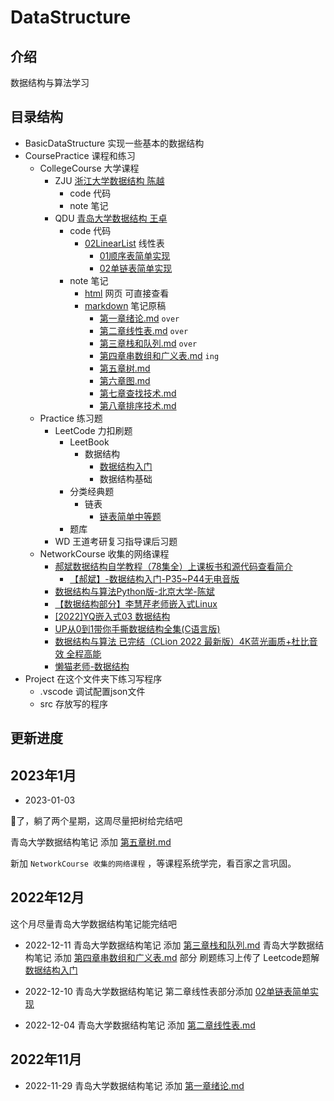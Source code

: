 # DataStructure

## 介绍

数据结构与算法学习

## 目录结构

- BasicDataStructure 实现一些基本的数据结构
- CoursePractice 课程和练习
  - CollegeCourse 大学课程
    - ZJU [浙江大学数据结构 陈越](https://www.bilibili.com/video/BV1Kb41127fT/)
      - code 代码
      - note 笔记
    - QDU [青岛大学数据结构 王卓](https://www.bilibili.com/video/BV1nJ411V7bd/)
      - code 代码
        - [02LinearList](https://github.com/star-air/DataStructure/tree/main/CoursePractice/CollegeCourse/QDU/code/02LinearList) 线性表
          - [01顺序表简单实现](https://github.com/star-air/DataStructure/tree/main/CoursePractice/CollegeCourse/QDU/code/02LinearList/01%E9%A1%BA%E5%BA%8F%E8%A1%A8%E7%AE%80%E5%8D%95%E5%AE%9E%E7%8E%B0)
          - [02单链表简单实现](https://github.com/star-air/DataStructure/tree/main/CoursePractice/CollegeCourse/QDU/code/02LinearList/02%E5%8D%95%E9%93%BE%E8%A1%A8%E7%AE%80%E5%8D%95%E5%AE%9E%E7%8E%B0)
      - note 笔记
        - [html](https://github.com/star-air/DataStructure/tree/main/CoursePractice/CollegeCourse/QDU/note/html) 网页 可直接查看
        - [markdown](https://github.com/star-air/DataStructure/tree/main/CoursePractice/CollegeCourse/QDU/note/markdown) 笔记原稿
          - [第一章绪论.md](https://github.com/star-air/DataStructure/blob/main/CoursePractice/CollegeCourse/QDU/note/markdown/01%E7%AC%AC%E4%B8%80%E7%AB%A0%E7%BB%AA%E8%AE%BA.md) `over` 
          - [第二章线性表.md](https://github.com/star-air/DataStructure/blob/main/CoursePractice/CollegeCourse/QDU/note/markdown/02%E7%AC%AC%E4%BA%8C%E7%AB%A0%E7%BA%BF%E6%80%A7%E8%A1%A8.md) `over`
          - [第三章栈和队列.md](https://github.com/star-air/DataStructure/blob/main/CoursePractice/CollegeCourse/QDU/note/markdown/03%E7%AC%AC%E4%B8%89%E7%AB%A0%E6%A0%88%E5%92%8C%E9%98%9F%E5%88%97.md) `over` 
          - [第四章串数组和广义表.md](https://github.com/star-air/DataStructure/blob/main/CoursePractice/CollegeCourse/QDU/note/markdown/04%E7%AC%AC%E5%9B%9B%E7%AB%A0%E4%B8%B2%E6%95%B0%E7%BB%84%E5%92%8C%E5%B9%BF%E4%B9%89%E8%A1%A8.md) `ing`
          - [第五章树.md](https://github.com/star-air/DataStructure/blob/main/CoursePractice/CollegeCourse/QDU/note/markdown/05%E7%AC%AC%E4%BA%94%E7%AB%A0%E6%A0%91.md)
          - [第六章图.md](https://github.com/star-air/DataStructure/blob/main/CoursePractice/CollegeCourse/QDU/note/markdown/06%E7%AC%AC%E5%85%AD%E7%AB%A0%E5%9B%BE.md)
          - [第七章查找技术.md](https://github.com/star-air/DataStructure/blob/main/CoursePractice/CollegeCourse/QDU/note/markdown/07%E7%AC%AC%E4%B8%83%E7%AB%A0%E6%9F%A5%E6%89%BE%E6%8A%80%E6%9C%AF.md)
          - [第八章排序技术.md](https://github.com/star-air/DataStructure/blob/main/CoursePractice/CollegeCourse/QDU/note/markdown/08%E7%AC%AC%E5%85%AB%E7%AB%A0%E6%8E%92%E5%BA%8F%E6%8A%80%E6%9C%AF.md)
  - Practice 练习题
    - LeetCode 力扣刷题
      - LeetBook 
        - 数据结构
          - [数据结构入门](https://github.com/star-air/DataStructure/tree/main/CoursePractice/Practice/LeetCode/LeetBook/%E6%95%B0%E6%8D%AE%E7%BB%93%E6%9E%84%E5%85%A5%E9%97%A8)
          - 数据结构基础
      - 分类经典题
        - 链表
          - [链表简单中等题](https://github.com/star-air/DataStructure/tree/main/CoursePractice/Practice/LeetCode/%E5%88%86%E7%B1%BB%E7%BB%8F%E5%85%B8%E9%A2%98/%E9%93%BE%E8%A1%A8/%E9%93%BE%E8%A1%A8%E7%AE%80%E5%8D%95%E4%B8%AD%E7%AD%89%E9%A2%98)
      - 题库
    - WD 王道考研复习指导课后习题
  - NetworkCourse 收集的网络课程
    - [郝斌数据结构自学教程（78集全）上课板书和源代码查看简介](https://www.bilibili.com/video/BV1vT411P7ao/)
      - [【郝斌】-数据结构入门-P35~P44无电音版](https://www.bilibili.com/video/BV1oQ4y1A7oX/)
    - [数据结构与算法Python版-北京大学-陈斌](https://www.bilibili.com/video/BV1gy4y1E7M5/)
    - [【数据结构部分】李慧芹老师嵌入式Linux](https://www.bilibili.com/video/BV1zY4y1e7z3/)
    - [[2022]YQ嵌入式03 数据结构](https://www.bilibili.com/video/BV16R4y1y7FC)
    - [UP从0到1带你手撕数据结构全集(C语言版)](https://www.bilibili.com/video/BV1W64y1z7jh)
    - [数据结构与算法 已完结（CLion 2022 最新版）4K蓝光画质+杜比音效 全程高能](https://www.bilibili.com/video/BV13W4y127Ey)
    - [懒猫老师-数据结构](https://www.bilibili.com/video/BV1PJ411J7fk/)
- Project 在这个文件夹下练习写程序
  - .vscode 调试配置json文件
  - src 存放写的程序


## 更新进度

## 2023年1月

- 2023-01-03

🐏了，躺了两个星期，这周尽量把树给完结吧

青岛大学数据结构笔记 添加 [第五章树.md](https://github.com/star-air/DataStructure/blob/main/CoursePractice/CollegeCourse/QDU/note/markdown/05%E7%AC%AC%E4%BA%94%E7%AB%A0%E6%A0%91.md)

新加 `NetworkCourse 收集的网络课程` ，等课程系统学完，看百家之言巩固。

## 2022年12月

这个月尽量青岛大学数据结构笔记能完结吧

- 2022-12-11
青岛大学数据结构笔记 添加 [第三章栈和队列.md](https://github.com/star-air/DataStructure/blob/main/CoursePractice/CollegeCourse/QDU/note/markdown/03%E7%AC%AC%E4%B8%89%E7%AB%A0%E6%A0%88%E5%92%8C%E9%98%9F%E5%88%97.md)
青岛大学数据结构笔记 添加 [第四章串数组和广义表.md](https://github.com/star-air/DataStructure/blob/main/CoursePractice/CollegeCourse/QDU/note/markdown/04%E7%AC%AC%E5%9B%9B%E7%AB%A0%E4%B8%B2%E6%95%B0%E7%BB%84%E5%92%8C%E5%B9%BF%E4%B9%89%E8%A1%A8.md) 部分
刷题练习上传了 Leetcode题解 [数据结构入门](https://github.com/star-air/DataStructure/tree/main/CoursePractice/Practice/LeetCode/LeetBook/%E6%95%B0%E6%8D%AE%E7%BB%93%E6%9E%84%E5%85%A5%E9%97%A8)

- 2022-12-10 
青岛大学数据结构笔记 第二章线性表部分添加 [02单链表简单实现](https://github.com/star-air/DataStructure/tree/main/CoursePractice/CollegeCourse/QDU/code/02LinearList/02%E5%8D%95%E9%93%BE%E8%A1%A8%E7%AE%80%E5%8D%95%E5%AE%9E%E7%8E%B0)


- 2022-12-04 
青岛大学数据结构笔记 添加 [第二章线性表.md](https://github.com/star-air/DataStructure/blob/main/CoursePractice/CollegeCourse/QDU/note/markdown/02%E7%AC%AC%E4%BA%8C%E7%AB%A0%E7%BA%BF%E6%80%A7%E8%A1%A8.md)


## 2022年11月

- 2022-11-29
青岛大学数据结构笔记 添加 [第一章绪论.md](https://github.com/star-air/DataStructure/blob/main/CoursePractice/CollegeCourse/QDU/note/markdown/01%E7%AC%AC%E4%B8%80%E7%AB%A0%E7%BB%AA%E8%AE%BA.md)



